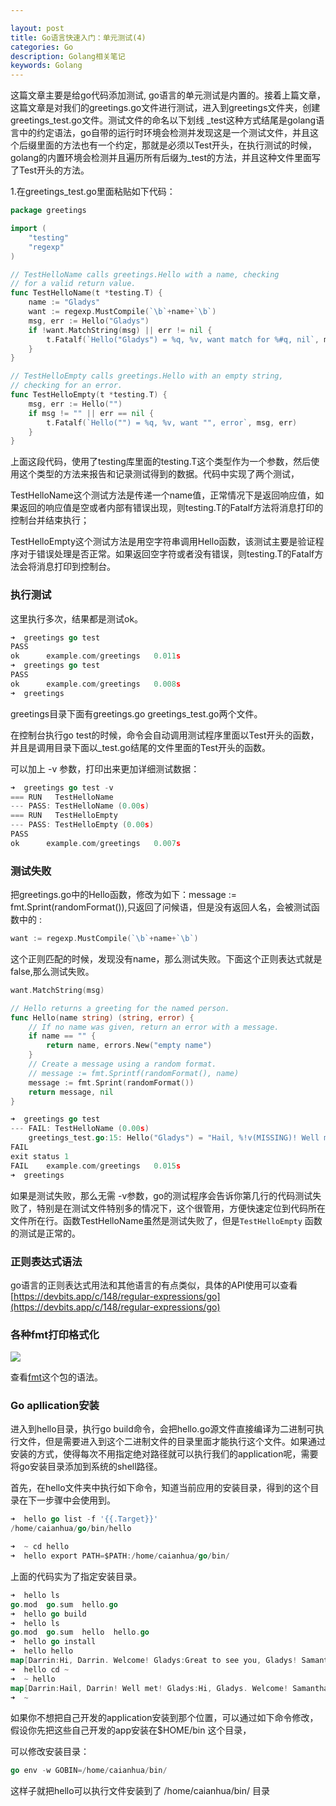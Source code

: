 ```yaml
---

layout: post
title: Go语言快速入门：单元测试(4)
categories: Go
description: Golang相关笔记
keywords: Golang
---
```

这篇文章主要是给go代码添加测试, go语言的单元测试是内置的。接着上篇文章，这篇文章是对我们的greetings.go文件进行测试，进入到greetings文件夹，创建greetings_test.go文件。测试文件的命名以下划线 _test这种方式结尾是golang语言中的约定语法，go自带的运行时环境会检测并发现这是一个测试文件，并且这个后缀里面的方法也有一个约定，那就是必须以Test开头，在执行测试的时候，golang的内置环境会检测并且遍历所有后缀为_test的方法，并且这种文件里面写了Test开头的方法。

1.在greetings_test.go里面粘贴如下代码：

````go
package greetings

import (
    "testing"
    "regexp"
)

// TestHelloName calls greetings.Hello with a name, checking
// for a valid return value.
func TestHelloName(t *testing.T) {
    name := "Gladys"
    want := regexp.MustCompile(`\b`+name+`\b`)
    msg, err := Hello("Gladys")
    if !want.MatchString(msg) || err != nil {
        t.Fatalf(`Hello("Gladys") = %q, %v, want match for %#q, nil`, msg, err, want)
    }
}

// TestHelloEmpty calls greetings.Hello with an empty string,
// checking for an error.
func TestHelloEmpty(t *testing.T) {
    msg, err := Hello("")
    if msg != "" || err == nil {
        t.Fatalf(`Hello("") = %q, %v, want "", error`, msg, err)
    }
}
````

上面这段代码，使用了testing库里面的testing.T这个类型作为一个参数，然后使用这个类型的方法来报告和记录测试得到的数据。代码中实现了两个测试，

TestHelloName这个测试方法是传递一个name值，正常情况下是返回响应值，如果返回的响应值是空或者内部有错误出现，则testing.T的Fatalf方法将消息打印的控制台并结束执行；

TestHelloEmpty这个测试方法是用空字符串调用Hello函数，该测试主要是验证程序对于错误处理是否正常。如果返回空字符或者没有错误，则testing.T的Fatalf方法会将消息打印到控制台。



### 执行测试

这里执行多次，结果都是测试ok。

````go
➜  greetings go test
PASS
ok  	example.com/greetings	0.011s
➜  greetings go test
PASS
ok  	example.com/greetings	0.008s
➜  greetings 


````

greetings目录下面有greetings.go   greetings_test.go两个文件。

在控制台执行go test的时候，命令会自动调用测试程序里面以Test开头的函数，并且是调用目录下面以_test.go结尾的文件里面的Test开头的函数。

可以加上 -v 参数，打印出来更加详细测试数据：

````go
➜  greetings go test -v
=== RUN   TestHelloName
--- PASS: TestHelloName (0.00s)
=== RUN   TestHelloEmpty
--- PASS: TestHelloEmpty (0.00s)
PASS
ok  	example.com/greetings	0.007s

````



### 测试失败

把greetings.go中的Hello函数，修改为如下：message := fmt.Sprint(randomFormat()),只返回了问候语，但是没有返回人名，会被测试函数中的  :

````go
want := regexp.MustCompile(`\b`+name+`\b`)  
````

这个正则匹配的时候，发现没有name，那么测试失败。下面这个正则表达式就是false,那么测试失败。

````go
want.MatchString(msg)
````



````go
// Hello returns a greeting for the named person.
func Hello(name string) (string, error) {
    // If no name was given, return an error with a message.
    if name == "" {
        return name, errors.New("empty name")
    }
    // Create a message using a random format.
    // message := fmt.Sprintf(randomFormat(), name)
    message := fmt.Sprint(randomFormat())
    return message, nil
}
````



````go
➜  greetings go test
--- FAIL: TestHelloName (0.00s)
    greetings_test.go:15: Hello("Gladys") = "Hail, %!v(MISSING)! Well met!", <nil>, want match for `\bGladys\b`, nil
FAIL
exit status 1
FAIL	example.com/greetings	0.015s
➜  greetings 


````

如果是测试失败，那么无需 -v参数，go的测试程序会告诉你第几行的代码测试失败了，特别是在测试文件特别多的情况下，这个很管用，方便快速定位到代码所在文件所在行。函数TestHelloName虽然是测试失败了，但是`TestHelloEmpty` 函数的测试是正常的。

### 正则表达式语法

go语言的正则表达式用法和其他语言的有点类似，具体的API使用可以查看[https://devbits.app/c/148/regular-expressions/go](https://devbits.app/c/148/regular-expressions/go)



### 各种fmt打印格式化

<img src="https://cs-cn.top/images/posts/fmt_printing4911.png"/>

查看[fmt](https://pkg.go.dev/fmt)这个包的语法。

### Go apllication安装

进入到hello目录，执行go build命令，会把hello.go源文件直接编译为二进制可执行文件，但是需要进入到这个二进制文件的目录里面才能执行这个文件。如果通过安装的方式，使得每次不用指定绝对路径就可以执行我们的application呢，需要将go安装目录添加到系统的shell路径。

首先，在hello文件夹中执行如下命令，知道当前应用的安装目录，得到的这个目录在下一步骤中会使用到。

````go
➜  hello go list -f '{{.Target}}'
/home/caianhua/go/bin/hello

````

````go
➜  ~ cd hello
➜  hello export PATH=$PATH:/home/caianhua/go/bin/  
````

上面的代码实为了指定安装目录。

````go
➜  hello ls
go.mod  go.sum  hello.go
➜  hello go build
➜  hello ls
go.mod  go.sum  hello  hello.go
➜  hello go install
➜  hello hello 
map[Darrin:Hi, Darrin. Welcome! Gladys:Great to see you, Gladys! Samantha:Great to see you, Samantha!]
➜  hello cd ~
➜  ~ hello
map[Darrin:Hail, Darrin! Well met! Gladys:Hi, Gladys. Welcome! Samantha:Great to see you, Samantha!]
➜  ~ 

````

如果你不想把自己开发的application安装到那个位置，可以通过如下命令修改，假设你先把这些自己开发的app安装在$HOME/bin 这个目录，

可以修改安装目录：

````go
go env -w GOBIN=/home/caianhua/bin/
````

这样子就把hello可以执行文件安装到了 /home/caianhua/bin/ 目录


